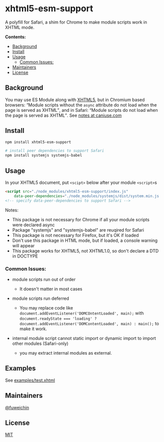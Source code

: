 # xhtml5-esm-support

A polyfill for Safari, a shim for Chrome to make module scripts work in XHTML mode.

**Contents:**

<!--ts-->

   * [Background](#background)
   * [Install](#install)
   * [Usage](#usage)
      * [Common Issues:](#common-issues)
   * [Maintainers](#maintainers)
   * [License](#license)
<!--te-->



## Background

You may use ES Module along with [XHTML5](https://en.wikipedia.org/wiki/HTML5#XHTML_5_(XML-serialized_HTML_5)), but in Chromium based browsers: <q>Module scripts without the `async` attribute do not load when the page is served as XHTML</q>, and in Safari: <q>Module scripts do not load when the page is served as XHTML</q>. See [notes at caniuse.com](https://caniuse.com/mdn-html_elements_script_type_module)



## Install

```sh
npm install xhtml5-esm-support

# install peer dependencies to support Safari
npm install systemjs systemjs-babel
```



## Usage

In your XHTML5 document, put `<scipt>` below after your module `<script>`s

```html
<script src="./node_modules/xhtml5-esm-support/index.js"
    data-peer-dependencies="./node_modules/systemjs/dist/system.min.js systemjs, ./node_modules/systemjs-babel/dist/systemjs-babel.js systemjs-babel"></script>
<!-- specify data-peer-dependencies to support Safari -->
```

Notes:

+ This package is not necessary for Chrome if all your module scripts were declared async
+ Package "systemjs" and "systemjs-babel" are reuqired for Safari
+ This package is not necessary for Firefox, but it's OK if loaded
+ Don't use this package in HTML mode, but if loaded, a console warning will appear
+ This package works for XHTML5, not XHTML1.0, so don't declare a DTD in DOCTYPE

### Common Issues:

+ module scripts run out of order
  + It doesn't matter in most cases

+ module scripts run deferred
  + You may replace code like `document.addEventListener('DOMCOntentLoaded', main);` with `document.readyState === 'loading' ? document.addEventListener('DOMContentLoaded', main) : main();` to make it work.

+ internal module script cannot static import or dynamic import to import other modules (Safari-only)
  + you may extract internal modules as external.



## Examples

See [examples/test.xhtml](./examples/test.xhtml)



## Maintainers

[@fuweichin](https://github.com/fuweichin)



## License

[MIT](./LICENSE)
